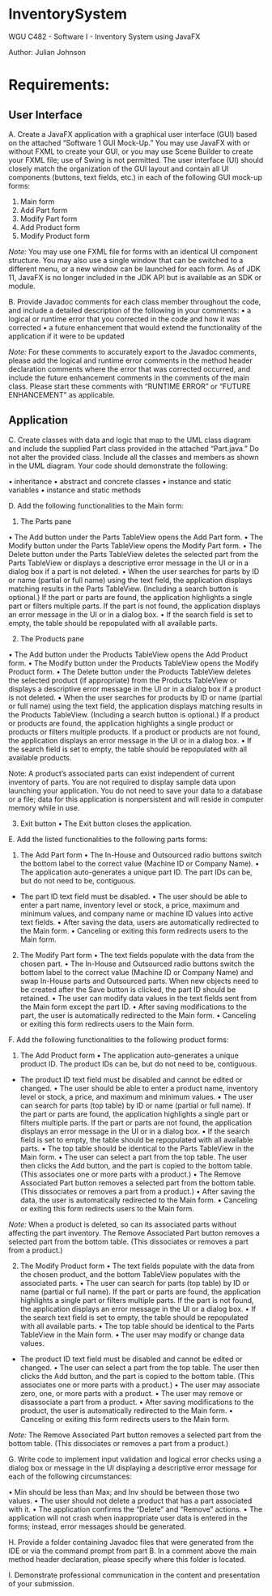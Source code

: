 # InventorySystem
WGU C482 - Software I - Inventory System using JavaFX

Author: Julian Johnson

# Requirements:

## User Interface

A. Create a JavaFX application with a graphical user interface (GUI) based on the attached “Software 1 GUI Mock-Up.” You may use JavaFX with or without FXML to create your GUI, or you may use Scene Builder to create your FXML file; use of Swing is not permitted. The user interface (UI) should closely match the organization of the GUI layout and contain all UI components (buttons, text fields, etc.) in each of the following GUI mock-up forms:

  1. Main form
  2. Add Part form
  3. Modify Part form
  4. Add Product form
  5. Modify Product form

<i>Note:</i> You may use one FXML file for forms with an identical UI component structure. You may also use a single window that can be switched to a different menu, or a new window can be launched for each form. As of JDK 11, JavaFX is no longer included in the JDK API but is available as an SDK or module.

B. Provide Javadoc comments for each class member throughout the code, and include a detailed description of the following in your comments:
  • a logical or runtime error that you corrected in the code and how it was corrected
  • a future enhancement that would extend the functionality of the application if it were to be updated

<i>Note:</i> For these comments to accurately export to the Javadoc comments, please add the logical and runtime error comments in the method header declaration comments where the error that was corrected occurred, and include the future enhancement comments in the comments of the main class. Please start these comments with “RUNTIME ERROR” or “FUTURE ENHANCEMENT” as applicable.

## Application

C. Create classes with data and logic that map to the UML class diagram and include the supplied Part class provided in the attached “Part.java.” Do not alter the provided class. Include all the classes and members as shown in the UML diagram. Your code should demonstrate the following:

  • inheritance
  • abstract and concrete classes
  • instance and static variables
  • instance and static methods

D. Add the following functionalities to the Main form:

  1. The Parts pane

  • The Add button under the Parts TableView opens the Add Part form.
  • The Modify button under the Parts TableView opens the Modify Part form.
  • The Delete button under the Parts TableView deletes the selected part from the Parts TableView or displays a descriptive error message in the UI or in       a dialog box if a part is not deleted.
  • When the user searches for parts by ID or name (partial or full name) using the text field, the application displays matching results in the Parts           TableView. (Including a search button is optional.) If the part or parts are found, the application highlights a single part or filters multiple parts.       If the part is not found, the application displays an error message in the UI or in a dialog box.
  • If the search field is set to empty, the table should be repopulated with all available parts.

2. The Products pane

  • The Add button under the Products TableView opens the Add Product form.
  • The Modify button under the Products TableView opens the Modify Product form.
  • The Delete button under the Products TableView deletes the selected product (if appropriate) from the Products TableView or displays a descriptive error     message in the UI or in a dialog box if a product is not deleted.
  • When the user searches for products by ID or name (partial or full name) using the text field, the application displays matching results in the Products     TableView. (Including a search button is optional.) If a product or products are found, the application highlights a single product or products or           filters multiple products. If a product or products are not found, the application displays an error message in the UI or in a dialog box.
  • If the search field is set to empty, the table should be repopulated with all available products.

Note: A product’s associated parts can exist independent of current inventory of parts. You are not required to display sample data upon launching your application. You do not need to save your data to a database or a file; data for this application is nonpersistent and will reside in computer memory while in use.

3. Exit button
  • The Exit button closes the application.

E. Add the listed functionalities to the following parts forms:

1. The Add Part form
  • The In-House and Outsourced radio buttons switch the bottom label to the correct value (Machine ID or Company Name).
  • The application auto-generates a unique part ID. The part IDs can be, but do not need to be, contiguous.
  - The part ID text field must be disabled.
  • The user should be able to enter a part name, inventory level or stock, a price, maximum and minimum values, and company name or machine ID values into       active text fields.
  • After saving the data, users are automatically redirected to the Main form.
  • Canceling or exiting this form redirects users to the Main form.

2. The Modify Part form
  • The text fields populate with the data from the chosen part.
  • The In-House and Outsourced radio buttons switch the bottom label to the correct value (Machine ID or Company Name) and swap In-House parts and               Outsourced parts. When new objects need to be created after the Save button is clicked, the part ID should be retained.
  • The user can modify data values in the text fields sent from the Main form except the part ID.
  • After saving modifications to the part, the user is automatically redirected to the Main form.
  • Canceling or exiting this form redirects users to the Main form.

F. Add the following functionalities to the following product forms:

1. The Add Product form
  • The application auto-generates a unique product ID. The product IDs can be, but do not need to be, contiguous.
  - The product ID text field must be disabled and cannot be edited or changed.
  • The user should be able to enter a product name, inventory level or stock, a price, and maximum and minimum values.
  • The user can search for parts (top table) by ID or name (partial or full name). If the part or parts are found, the application highlights a single part     or filters multiple parts. If the part or parts are not found, the application displays an error message in the UI or in a dialog box.
  • If the search field is set to empty, the table should be repopulated with all available parts.
  • The top table should be identical to the Parts TableView in the Main form.
  • The user can select a part from the top table. The user then clicks the Add button, and the part is copied to the bottom table. (This associates one or       more parts with a product.)
  • The Remove Associated Part button removes a selected part from the bottom table. (This dissociates or removes a part from a product.)
  • After saving the data, the user is automatically redirected to the Main form.
  • Canceling or exiting this form redirects users to the Main form.

<i>Note:</i> When a product is deleted, so can its associated parts without affecting the part inventory. The Remove Associated Part button removes a selected part from the bottom table. (This dissociates or removes a part from a product.)

2. The Modify Product form
  • The text fields populate with the data from the chosen product, and the bottom TableView populates with the associated parts.
  • The user can search for parts (top table) by ID or name (partial or full name). If the part or parts are found, the application highlights a single part     or filters multiple parts. If the part is not found, the application displays an error message in the UI or a dialog box.
  • If the search text field is set to empty, the table should be repopulated with all available parts.
  • The top table should be identical to the Parts TableView in the Main form.
  • The user may modify or change data values.
  - The product ID text field must be disabled and cannot be edited or changed.
  • The user can select a part from the top table. The user then clicks the Add button, and the part is copied to the bottom table. (This associates one or       more parts with a product.)
  • The user may associate zero, one, or more parts with a product.
  • The user may remove or disassociate a part from a product.
  • After saving modifications to the product, the user is automatically redirected to the Main form.
  • Canceling or exiting this form redirects users to the Main form.

<i>Note:</i> The Remove Associated Part button removes a selected part from the bottom table. (This dissociates or removes a part from a product.)

G. Write code to implement input validation and logical error checks using a dialog box or message in the UI displaying a descriptive error message for each of the following circumstances:

  • Min should be less than Max; and Inv should be between those two values.
  • The user should not delete a product that has a part associated with it.
  • The application confirms the “Delete” and “Remove” actions.
  • The application will not crash when inappropriate user data is entered in the forms; instead, error messages should be generated.

H. Provide a folder containing Javadoc files that were generated from the IDE or via the command prompt from part B. In a comment above the main method header declaration, please specify where this folder is located.

I. Demonstrate professional communication in the content and presentation of your submission.
